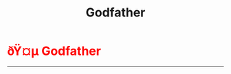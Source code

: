 ﻿---
lang: en-US
title: Godfather
prev: Gangster
next: Kamikaze
---
# <font color="red">ðŸ¤µ <b>Godfather</b></font> <Badge text="Support" type="tip" vertical="middle"/>
---



